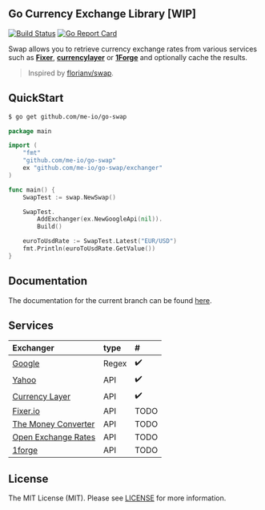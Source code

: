 
## Go Currency Exchange Library [WIP]

[![Build Status](https://travis-ci.org/me-io/go-swap.svg?branch=master)](https://travis-ci.org/me-io/go-swap)
[![Go Report Card](https://goreportcard.com/badge/github.com/me-io/go-swap)](https://goreportcard.com/report/github.com/me-io/go-swap)


Swap allows you to retrieve currency exchange rates from various services such as **[Fixer](https://fixer.io)**, **[currencylayer](https://currencylayer.com)** or **[1Forge](https://1forge.com)** 
and optionally cache the results. 

> Inspired by [florianv/swap](https://github.com/florianv/swap).

## QuickStart

```bash
$ go get github.com/me-io/go-swap
```

```go
package main

import (
	"fmt"
	"github.com/me-io/go-swap"
	ex "github.com/me-io/go-swap/exchanger"
)

func main() {
	SwapTest := swap.NewSwap()

	SwapTest.
		AddExchanger(ex.NewGoogleApi(nil)).
		Build()

	euroToUsdRate := SwapTest.Latest("EUR/USD")
	fmt.Println(euroToUsdRate.GetValue())
}

```


## Documentation
The documentation for the current branch can be found [here](#documentation).


## Services
|Exchanger|type|#|
|:---|:----|:---|
|[Google][1]|Regex|:heavy_check_mark:|
|[Yahoo][2]|API|:heavy_check_mark:|
|[Currency Layer][3]|API| :heavy_check_mark: |
|[Fixer.io][4]|API| TODO |
|[The Money Converter][5]|API| TODO |
|[Open Exchange Rates][6]|API| TODO |
|[1forge][7]|API| TODO |

[1]: //google.com
[2]: //yahoo.com
[3]: //currencylayer.com
[4]: //fixer.io
[5]: //themoneyconverter.com
[6]: //openexchangerates.org
[7]: //1forge.com

## License

The MIT License (MIT). Please see [LICENSE](LICENSE) for more information.
